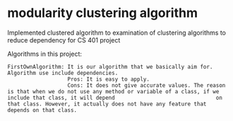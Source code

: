 #  modularity clustering algorithm
Implemented clustered algorithm to examination of clustering algorithms to reduce dependency for CS 401 project

Algorithms in this project:

    FirstOwnAlgorithm: It is our algorithm that we basically aim for. Algorithm use include dependencies.
                       Pros: It is easy to apply.
                       Cons: It does not give accurate values. The reason is that when we do not use any method or variable of a class, if we include that class, it will depend                                on that class. However, it actually does not have any feature that depends on that class.
